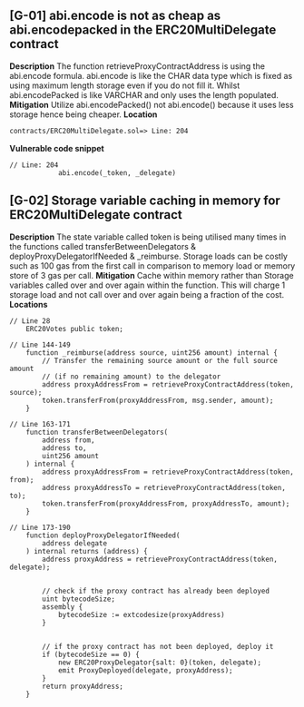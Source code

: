 ## [G-01] abi.encode is not as cheap as abi.encodepacked in the ERC20MultiDelegate contract
**Description**
The function retrieveProxyContractAddress is using the abi.encode formula.
abi.encode is like the CHAR data type which is fixed as using maximum length storage even if you do not fill it. Whilst abi.encodePacked is like VARCHAR and only uses the length populated.
**Mitigation**
Utilize abi.encodePacked() not abi.encode() because it uses less storage hence being cheaper.
**Location**
```txt
contracts/ERC20MultiDelegate.sol=> Line: 204
```
**Vulnerable code snippet**
```sol
// Line: 204
            abi.encode(_token, _delegate)
```

## [G-02] Storage variable caching in memory for ERC20MultiDelegate contract
**Description**
The state variable called token is being utilised many times in the functions called transferBetweenDelegators & deployProxyDelegatorIfNeeded & _reimburse.
Storage loads can be costly such as 100 gas from the first call in comparison to memory load or memory store of 3 gas per call.
**Mitigation**
Cache within memory rather than Storage variables called over and over again within the function. 
 This will charge 1 storage load and not call over and over again being a fraction of the cost.
**Locations**
```sol
// Line 28
    ERC20Votes public token;
```
```sol
// Line 144-149
    function _reimburse(address source, uint256 amount) internal {
        // Transfer the remaining source amount or the full source amount
        // (if no remaining amount) to the delegator
        address proxyAddressFrom = retrieveProxyContractAddress(token, source);
        token.transferFrom(proxyAddressFrom, msg.sender, amount);
    }
```
```sol
// Line 163-171
    function transferBetweenDelegators(
        address from,
        address to,
        uint256 amount
    ) internal {
        address proxyAddressFrom = retrieveProxyContractAddress(token, from);
        address proxyAddressTo = retrieveProxyContractAddress(token, to);
        token.transferFrom(proxyAddressFrom, proxyAddressTo, amount);
    }
```
```sol
// Line 173-190
    function deployProxyDelegatorIfNeeded(
        address delegate
    ) internal returns (address) {
        address proxyAddress = retrieveProxyContractAddress(token, delegate);


        // check if the proxy contract has already been deployed
        uint bytecodeSize;
        assembly {
            bytecodeSize := extcodesize(proxyAddress)
        }


        // if the proxy contract has not been deployed, deploy it
        if (bytecodeSize == 0) {
            new ERC20ProxyDelegator{salt: 0}(token, delegate);
            emit ProxyDeployed(delegate, proxyAddress);
        }
        return proxyAddress;
    }
```